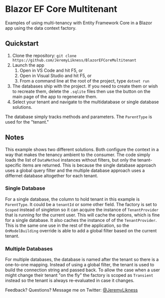 # Blazor EF Core Multitenant

Examples of using multi-tenancy with Entity Framework Core in a Blazor app using the data context factory.

## Quickstart

1. Clone the repository: `git clone https://github.com/JeremyLikness/BlazorEFCoreMultitenant`
1. Launch the app
    1. Open in VS Code and hit F5, or
    1. Open in Visual Studio and hit F5, or
    1. From a command line at the root of the project, type `dotnet run`
1. The databases ship with the project. If you need to create them or wish to recreate them, delete the `.sqlite` files then use the button on the main page of the app to regenerate them.
1. Select your tenant and navigate to the multidatabase or single database solutions.

The database simply tracks methods and parameters. The `ParentType` is used for the "tenant."

## Notes

This example shows two different solutions. Both configure the context in a way that makes the tenancy ambient to the consumer. The code simply loads the list of `DataMethod` 
instances without filters, but only the tenant-specific items are returned. This is because the single database approach uses a global query filter and the multiple database
approach uses a differnet database altogether for each tenant.

### Single Database

For a single database, the column to hold tenant in this example is `ParentType`. It could be a `tenantId` or some other field. The factory is set to `Scoped` instead of singleton so 
it can acquire the instance of `TenantProvider` that is running for the current user. This will cache the options, which is fine for a single database. It also caches the instance of 
of the `TenantProvider`. This is the same one use in the rest of the application, so the `OnModelBuilding` override is able to add a global filter based on the current tenant.

### Multiple Databases

For multiple databases, the database is named after the tenant so there is a one-to-one mapping. Instead of using a global filter, the tenant is used to build the connection string
and passed back. To allow the case when a user might change their tenant "on the fly" the factory is scoped as `Transient` instead so the tenant is always re-evaluated in case it 
changes.

Feedback? Questions? Message me on Twitter: [@JeremyLikness](https:///www.twitter.com/jeremylikness)
